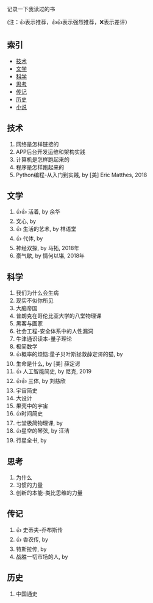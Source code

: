 记录一下我读过的书

(注：:+1:表示推荐，:+1::+1:表示强烈推荐，:x:表示差评）



## 索引

- [技术](#技术)
- [文学](#文学)
- [科学](#科学)
- [思考](#思考)
- [传记](#传记)
- [历史](#历史)
- [小说](#小说)



## 技术
1. 网络是怎样链接的
1. APP后台开发运维和架构实践
1. 计算机是怎样跑起来的
1. 程序是怎样跑起来的
1. Python编程-从入门到实践, by [美] Eric Matthes, 2018




## 文学

1. :+1::+1: 活着, by 余华
1. 文心, by 
1. :+1: ​生活的艺术, by 林语堂
1. :+1: 代体, by
1. 神经双探, by 马拓, 2018年
1. 豪气歇, by 情何以堪, 2018年



## 科学

1. 我们为什么会生病
1. 现实不似你所见
1. 大脑帝国
1. 普朗克在哥伦比亚大学的八堂物理课
1. 黑客与画家
1. 社会工程-安全体系中的人性漏洞
1. 牛津通识读本-量子理论
1. 极简数学
1. :+1: ​概率的烦恼:量子贝叶斯拯救薛定谔的猫, by
1. 生命是什么, by [美] 薛定谔
1. :+1: ​人工智能简史, by 尼克, 2019
1. :+1::+1: 三体, by 刘慈欣
1. 宇宙简史
1. 大设计
1. 果壳中的宇宙
1. :+1:时间简史
1. 七堂极简物理课, by 
1. :+1:星空的琴弦, by 汪洁
1. 行星全书, by



## 思考

1. 为什么
1. 习惯的力量
1. 创新的本能-类比思维的力量





## 传记

1. :+1: ​史蒂夫-乔布斯传
1. :+1: ​香农传, by 
1. 特斯拉传, by 
1. 战胜一切市场的人, by



## 历史

1. 中国通史